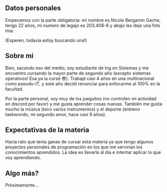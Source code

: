 ## Datos personales

Empecemos con la parte obligatoria: mi nombre es Nicole Bergamin Gache, tengo 22 años, mi numero de legajo es 203.408-6 y abajo les dejo una foto mia:

(Esperen, todavía estoy buscando una!)

## Sobre mi

Bien, sacando eso del medio; soy estudiante de Ing en Sistemas y me encuentro cursando la mayor parte de segundo año (excepto sistemas operativos! Esa ya la cursé 😎). Trabajé casi 4 años en una multinacional como pseudo-IT, y este año decidí renunciar para enfocarme al 100% en la facultad.

Por la parte personal, soy muy de los jueguitos (no controlen mi actividad en discord por favor) y me gusta aprender cosas nuevas. También me gusta mucho la música (toco varios instrumentos) y el deporte (entreno taekwondo, mi segundo amor, hace casi 9 años).

## Expectativas de la materia

Hacia rato que tenia ganas de cursar esta materia ya que tengo algunos proyectos personales de programación en los que me servirian los conocimientos aprendidos. La idea es llevarla al dia e intentar aplicar lo que voy aprendiendo.

## Algo más?

Próximamente...
